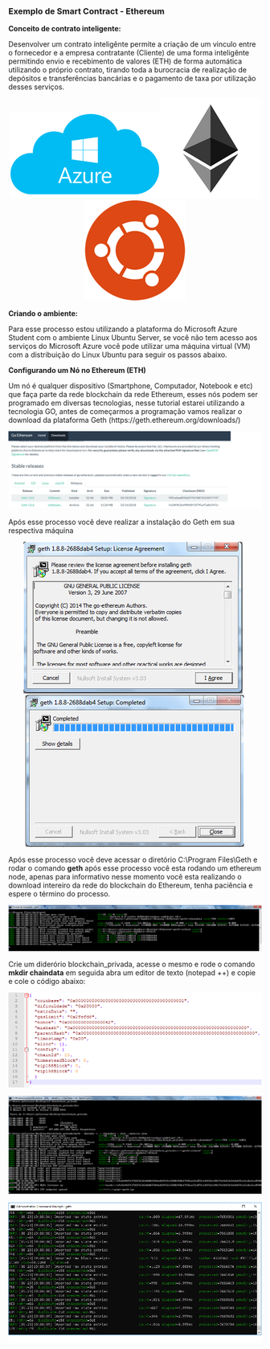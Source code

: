 <h3>Exemplo de Smart Contract - Ethereum</h3>

<b>Conceito de contrato inteligente:</b>

<p>Desenvolver um contrato inteligênte permite a criação de um vinculo entre o fornecedor e a empresa contratante (Cliente) de uma forma inteligênte permitindo envio e recebimento de valores (ETH) de forma automática utilizando o próprio contrato, tirando toda a burocracia de realização de depósitos e transferências bancárias e o pagamento de taxa por utilização desses serviços.</p>

<p align="center"><img src="imgs/Azure_.png" width="300"/><img src="imgs/ethereum.png" width="200"/><img src="imgs/ubuntu-logo32.png" width="200"/></p>

<b>Criando o ambiente:</b>

<p>Para esse processo estou utilizando a plataforma do Microsoft Azure Student com o ambiente Linux Ubuntu Server, se você não tem acesso aos serviços do Microsoft Azure você pode utilizar uma máquina virtual (VM) com a distribuição do Linux Ubuntu para seguir os passos abaixo.</p>

<b>Configurando um Nó no Ethereum (ETH)</b>

<p>Um nó é qualquer dispositivo (Smartphone, Computador, Notebook e etc) que faça parte da rede blockchain da rede Ethereum, esses nós podem ser programado em diversas tecnologias, nesse tutorial estarei utilizando a tecnologia GO, antes de começarmos a programação vamos realizar o download da plataforma Geth (https://geth.ethereum.org/downloads/) </p>

<p align="center"><img src="imgs/geth.png"/></p>

<p>Após esse processo você deve realizar a instalação do Geth em sua respectiva máquina</p>

<p align="center"><img src="imgs/geth2.png"/>&nbsp;&nbsp;<img src="imgs/geth3.png"/></p>

<p>Após esse processo você deve acessar o diretório C:\Program Files\Geth e rodar o comando <b>geth</b> após esse processo você esta rodando um ethereum node, apenas para informativo nesse momento você esta realizando o download intereiro da rede do blockchain do Ethereum, tenha paciência e espere o término do processo.</p>

<p><img src="imgs/geth4.png"/></p>

<p>Crie um diderório blockchain_privada, acesse o mesmo e rode o comando <b>mkdir chaindata</b> em seguida abra um editor de texto (notepad ++) e copie e cole o código abaixo:</p>

<p><img src="imgs/genesis.png"/></p>

<p><img src="imgs/geth5.png"/></p>

<p><img src="imgs/blockchain_eth.png"/></p>
